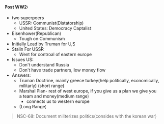 #### Post WW2:
 - two superpoers 
	 - USSR: Communist(Distatorship)
	 - United States: Democracy Captalist
 - Eisenhower(Republican)
	 - Tough on Communism
 - Initially Lead by Truman for U,S
 - Stalin For USSR
	 - Went for controal of eastern europe
 - Issues US:
	 - Don't understand Russia
	 - Don't have trade partners, low money flow
 - Answers:
	 - Truman Doctrine, mainly greece turkey(help politically, economically, militarly) (short range)
	 - Marshal Plan- rest of west europe, if you give us a plan we give you a team and money(medium range)
		 - connects us to western europe
	 - (Long Range)
> NSC-68: Document militerizes politics(consides with the korean war)
> 
<!--stackedit_data:
eyJoaXN0b3J5IjpbMjA2MTg3NzQ1OF19
-->